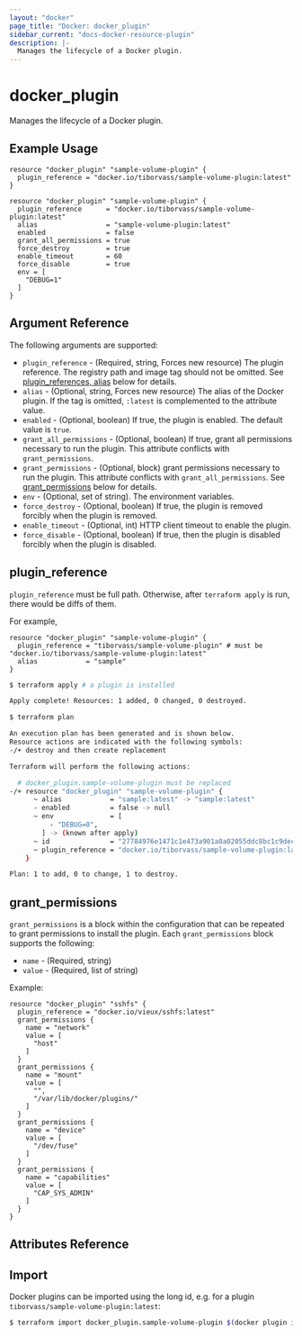 ```yaml
---
layout: "docker"
page_title: "Docker: docker_plugin"
sidebar_current: "docs-docker-resource-plugin"
description: |-
  Manages the lifecycle of a Docker plugin.
---
```


# docker\_plugin

Manages the lifecycle of a Docker plugin.

## Example Usage

```hcl
resource "docker_plugin" "sample-volume-plugin" {
  plugin_reference = "docker.io/tiborvass/sample-volume-plugin:latest"
}
```

```hcl
resource "docker_plugin" "sample-volume-plugin" {
  plugin_reference      = "docker.io/tiborvass/sample-volume-plugin:latest"
  alias                 = "sample-volume-plugin:latest"
  enabled               = false
  grant_all_permissions = true
  force_destroy         = true
  enable_timeout        = 60
  force_disable         = true
  env = [
    "DEBUG=1"
  ]
}
```

## Argument Reference

The following arguments are supported:

* `plugin_reference` - (Required, string, Forces new resource) The plugin reference. The registry path and image tag should not be omitted. See [plugin_references, alias](#plugin-references-alias-1) below for details.
* `alias` - (Optional, string, Forces new resource) The alias of the Docker plugin. If the tag is omitted, `:latest` is complemented to the attribute value.
* `enabled` - (Optional, boolean) If true, the plugin is enabled. The default value is `true`.
* `grant_all_permissions` - (Optional, boolean) If true, grant all permissions necessary to run the plugin. This attribute conflicts with `grant_permissions`.
* `grant_permissions` - (Optional, block) grant permissions necessary to run the plugin. This attribute conflicts with `grant_all_permissions`. See [grant_permissions](#grant-permissions-1) below for details.
* `env` - (Optional, set of string). The environment variables.
* `force_destroy` - (Optional, boolean) If true, the plugin is removed forcibly when the plugin is removed.
* `enable_timeout` - (Optional, int) HTTP client timeout to enable the plugin.
* `force_disable` - (Optional, boolean) If true, then the plugin is disabled forcibly when the plugin is disabled.

<a id="plugin-references-alias-1"></a>
## plugin_reference

`plugin_reference` must be full path. Otherwise, after `terraform apply` is run, there would be diffs of them.

For example,

```hcl
resource "docker_plugin" "sample-volume-plugin" {
  plugin_reference = "tiborvass/sample-volume-plugin" # must be "docker.io/tiborvass/sample-volume-plugin:latest"
  alias            = "sample"
}
```

```sh
$ terraform apply # a plugin is installed

Apply complete! Resources: 1 added, 0 changed, 0 destroyed.

$ terraform plan

An execution plan has been generated and is shown below.
Resource actions are indicated with the following symbols:
-/+ destroy and then create replacement

Terraform will perform the following actions:

  # docker_plugin.sample-volume-plugin must be replaced
-/+ resource "docker_plugin" "sample-volume-plugin" {
      ~ alias            = "sample:latest" -> "sample:latest"
      - enabled          = false -> null
      ~ env              = [
          - "DEBUG=0",
        ] -> (known after apply)
      ~ id               = "27784976e1471c1e473a901a0a02055ddc8bc1c9dec9c44d81a49d516c0c28f9" -> (known after apply)
      ~ plugin_reference = "docker.io/tiborvass/sample-volume-plugin:latest" -> "tiborvass/sample-volume-plugin" # forces replacement
    }

Plan: 1 to add, 0 to change, 1 to destroy.
```

<a id="grant-permissions-1"></a>
## grant_permissions

`grant_permissions` is a block within the configuration that can be repeated to grant permissions to install the plugin. Each `grant_permissions` block supports
the following:

* `name` - (Required, string)
* `value` - (Required, list of string)

Example:

```hcl
resource "docker_plugin" "sshfs" {
  plugin_reference = "docker.io/vieux/sshfs:latest"
  grant_permissions {
    name = "network"
    value = [
      "host"
    ]
  }
  grant_permissions {
    name = "mount"
    value = [
      "",
      "/var/lib/docker/plugins/"
    ]
  }
  grant_permissions {
    name = "device"
    value = [
      "/dev/fuse"
    ]
  }
  grant_permissions {
    name = "capabilities"
    value = [
      "CAP_SYS_ADMIN"
    ]
  }
}
```

## Attributes Reference

## Import

Docker plugins can be imported using the long id, e.g. for a plugin `tiborvass/sample-volume-plugin:latest`:

```sh
$ terraform import docker_plugin.sample-volume-plugin $(docker plugin inspect -f "{{.ID}}" tiborvass/sample-volume-plugin:latest)
```
